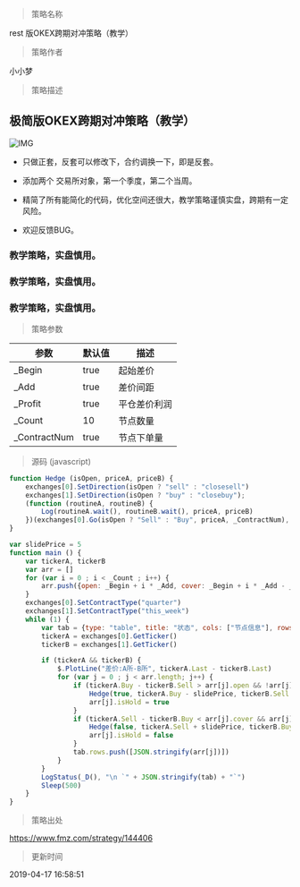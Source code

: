 
> 策略名称

rest 版OKEX跨期对冲策略（教学）

> 策略作者

小小梦

> 策略描述

## 极简版OKEX跨期对冲策略（教学）
   
  ![IMG](https://www.fmz.com/upload/asset/16f1d9f01f17d547a55c.png)

  - 只做正套，反套可以修改下，合约调换一下，即是反套。

  - 添加两个 交易所对象，第一个季度，第二个当周。

  - 精简了所有能简化的代码，优化空间还很大，教学策略谨慎实盘，跨期有一定风险。

  - 欢迎反馈BUG。


  ### 教学策略，实盘慎用。
  ### 教学策略，实盘慎用。
  ### 教学策略，实盘慎用。

> 策略参数



|参数|默认值|描述|
|----|----|----|
|_Begin|true|起始差价|
|_Add|true|差价间距|
|_Profit|true|平仓差价利润|
|_Count|10|节点数量|
|_ContractNum|true|节点下单量|


> 源码 (javascript)

``` javascript
function Hedge (isOpen, priceA, priceB) {
    exchanges[0].SetDirection(isOpen ? "sell" : "closesell")
    exchanges[1].SetDirection(isOpen ? "buy" : "closebuy");
    (function (routineA, routineB) {
        Log(routineA.wait(), routineB.wait(), priceA, priceB)
    })(exchanges[0].Go(isOpen ? "Sell" : "Buy", priceA, _ContractNum), exchanges[1].Go(isOpen ? "Buy" : "Sell", priceB, _ContractNum));
}

var slidePrice = 5
function main () {
    var tickerA, tickerB 
    var arr = []
    for (var i = 0 ; i < _Count ; i++) {
        arr.push({open: _Begin + i * _Add, cover: _Begin + i * _Add - _Profit, isHold: false})
    }
    exchanges[0].SetContractType("quarter")
    exchanges[1].SetContractType("this_week")
    while (1) {
        var tab = {type: "table", title: "状态", cols: ["节点信息"], rows: []}
        tickerA = exchanges[0].GetTicker()
        tickerB = exchanges[1].GetTicker()

        if (tickerA && tickerB) {
            $.PlotLine("差价:A所-B所", tickerA.Last - tickerB.Last)
            for (var j = 0 ; j < arr.length; j++) {
                if (tickerA.Buy - tickerB.Sell > arr[j].open && !arr[j].isHold) {
                    Hedge(true, tickerA.Buy - slidePrice, tickerB.Sell + slidePrice)
                    arr[j].isHold = true
                }
                if (tickerA.Sell - tickerB.Buy < arr[j].cover && arr[j].isHold) {
                    Hedge(false, tickerA.Sell + slidePrice, tickerB.Buy - slidePrice)
                    arr[j].isHold = false 
                }
                tab.rows.push([JSON.stringify(arr[j])])
            }
        }
        LogStatus(_D(), "\n `" + JSON.stringify(tab) + "`")
        Sleep(500)
    }
}
```

> 策略出处

https://www.fmz.com/strategy/144406

> 更新时间

2019-04-17 16:58:51
